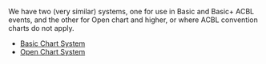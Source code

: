 We have two (very similar) systems, one for use in Basic and Basic+ ACBL
events, and the other for Open chart and higher, or where ACBL convention
charts do not apply.

* [Basic Chart System](basic.md)
* [Open Chart System](open.md)
